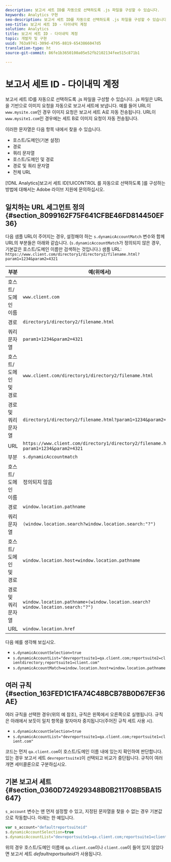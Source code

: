 ```yaml
---
description: 보고서 세트 ID를 자동으로 선택하도록 .js 파일을 구성할 수 있습니다.
keywords: Analytics 구현
seo-description: 보고서 세트 ID를 자동으로 선택하도록 .js 파일을 구성할 수 있습니다.
seo-title: 보고서 세트 ID - 다이내믹 계정
solution: Analytics
title: 보고서 세트 ID - 다이내믹 계정
topic: 개발자 및 구현
uuid: 763a9741-309d-4795-8819-6543866047d5
translation-type: ht
source-git-commit: 86fe1b3650100a05e52fb2102134fee515c871b1

---
```



# 보고서 세트 ID - 다이내믹 계정

보고서 세트 ID를 자동으로 선택하도록 .js 파일을 구성할 수 있습니다. .js 파일은 URL을 기반으로 이미지 요청을 자동으로 보고서 세트에 보냅니다. 예를 들어 URL이 `www.mysite.com`인 경우 이미지 요청은 보고서 세트 A로 자동 전송됩니다. URL이 `www.mysite1.com`인 경우에는 세트 B로 이미지 요청이 자동 전송됩니다.

이러한 문자열은 다음 항목 내에서 찾을 수 있습니다.

* 호스트/도메인(기본 설정)
* 경로
* 쿼리 문자열
* 호스트/도메인 및 경로
* 경로 및 쿼리 문자열
* 전체 URL

[!DNL Analytics]보고서 세트 ID[!UICONTROL 를 자동으로 선택하도록 ]를 구성하는 방법에 대해서는 Adobe 라이브 지원에 문의하십시오.

## 일치하는 URL 세그먼트 정의 {#section_8099162F75F641CFBE46FD814450EF36}

다음 샘플 URL이 주어지는 경우, 설정해야 하는 `s.dynamicAccountMatch` 변수와 함께 URL의 부분들은 아래와 같습니다. (`s.dynamicAccountMatch`가 정의되지 않은 경우, 기본값은 호스트/도메인 이름만 검색하는 것입니다.)
샘플 URL: `https://www.client.com/directory1/directory2/filename.html?param1=1234&param2=4321`

| 부분 | 예(위에서) |
|---|---|
| 호스트/도메인 이름 | `www.client.com` |
| 경로 | `directory1/directory2/filename.html` |
| 쿼리 문자열 | `param1=1234&param2=4321` |
| 호스트/도메인 및 경로 | `www.client.com/directory1/directory2/filename.html` |
| 경로 및 쿼리 문자열 | `directory1/directory2/filename.html?param1=1234&param2=4321` |
| URL | `https://www.client.com/directory1/directory2/filename.html?param1=1234&param2=4321` |
| 부분 | `s.dynamicAccountmatch` |
| 호스트/도메인 이름 | 정의되지 않음 |
| 경로 | `window.location.pathname` |
| 쿼리 문자열 | `(window.location.search?window.location.search:"?")` |
| 호스트/도메인 및 경로 | `window.location.host+window.location.pathname` |
| 경로 및 쿼리 문자열 | `window.location.pathname+(window.location.search?window.location.search:"?")` |
| URL | `window.location.href` |

다음 예를 생각해 보십시오.

* `s.dynamicAccountSelection=true`
* `s.dynamicAccountList="devreportsuite1=qa.client.com;reportsuite2=clientdirectory;reportsuite1=client.com"`
* `s.dynamicAccountMatch=window.location.host+window.location.pathname`

## 여러 규칙 {#section_163FED1C1FA74C48BCB78B0D67EF36AE}

여러 규칙을 선택한 경우(위의 예 참조), 규칙은 왼쪽에서 오른쪽으로 실행됩니다. 규칙은 아래에서 보듯이 일치 항목을 찾자마자 중지됩니다(주어진 규칙 세트 사용 시).

* `s.dynamicAccountSelection=true`
* `s.dynamicAccountList="devreportsuite1=qa.client.com;reportsuite1=client.com"`

코드는 먼저 `qa.client.com`이 호스트/도메인 이름 내에 있는지 확인하여 판단합니다. 있는 경우 보고서 세트 `devreportsuite1`이 선택되고 비교가 중단됩니다. 규칙이 여러 개면 세미콜론으로 구분하십시오.

## 기본 보고서 세트 {#section_0360D724929348B0B211708B5BA15647}

`s_account` 변수는 맨 먼저 설정할 수 있고, 지정된 문자열을 찾을 수 없는 경우 기본값으로 작동합니다. 아래는 한 예입니다.

```javascript
var s_account="defaultreportsuiteid" 
s.dynamicAccountSelection=true 
s.dynamicAccountList="devreportsuite1=qa.client.com;reportsuite1=client.com" 
```

위의 경우 호스트/도메인 이름에 `qa.client.com`이나 `client.com`이 들어 있지 않았다면 보고서 세트 *defaultreportsuiteid*&#x200B;가 사용됩니다.
